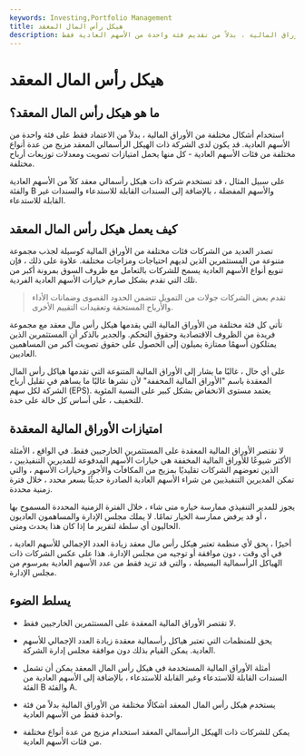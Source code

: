 ```yaml
---
keywords: Investing,Portfolio Management
title: هيكل رأس المال المعقد
description: هيكل رأس المال المعقد هو بناء تقدم فيه الشركات أشكالًا متعددة من الأوراق المالية ، بدلاً من تقديم فئة واحدة من الأسهم العادية فقط.
---
```


# هيكل رأس المال المعقد
## ما هو هيكل رأس المال المعقد؟

استخدام أشكال مختلفة من الأوراق المالية ، بدلاً من الاعتماد فقط على فئة واحدة من الأسهم العادية. قد يكون لدى الشركة ذات الهيكل الرأسمالي المعقد مزيج من عدة أنواع مختلفة من فئات الأسهم العادية - كل منها يحمل امتيازات تصويت ومعدلات توزيعات أرباح مختلفة.

على سبيل المثال ، قد تستخدم شركة ذات هيكل رأسمالي معقد كلاً من الأسهم العادية والفئة B والأسهم المفضلة ، بالإضافة إلى السندات القابلة للاستدعاء والسندات غير القابلة للاستدعاء.

## كيف يعمل هيكل رأس المال المعقد

تصدر العديد من الشركات فئات مختلفة من الأوراق المالية كوسيلة لجذب مجموعة متنوعة من المستثمرين الذين لديهم احتياجات ومزاجات مختلفة. علاوة على ذلك ، فإن تنويع أنواع الأسهم العادية يسمح للشركات بالتعامل مع ظروف السوق بمرونة أكبر من تلك التي تقدم بشكل صارم خيارات الأسهم العادية الفردية.

> تقدم بعض الشركات جولات من التمويل تتضمن الحدود القصوى وضمانات الأداء والأرباح المستحقة وتعقيدات التقييم الأخرى.

>

تأتي كل فئة مختلفة من الأوراق المالية التي يقدمها هيكل رأس مال معقد مع مجموعة فريدة من الظروف الاقتصادية وحقوق التحكم. والجدير بالذكر أن المستثمرين الذين يمتلكون أسهمًا ممتازة يميلون إلى الحصول على حقوق تصويت أكبر من المساهمين العاديين.

على أي حال ، غالبًا ما يشار إلى الأوراق المالية المتنوعة التي تقدمها هياكل رأس المال المعقدة باسم "الأوراق المالية المخففة" لأن نشرها غالبًا ما يساهم في تقليل أرباح الشركة لكل سهم (EPS). يعتمد مستوى الانخفاض بشكل كبير على النسبة المئوية للتخفيف ، على أساس كل حالة على حدة.

## امتيازات الأوراق المالية المعقدة

لا تقتصر الأوراق المالية المعقدة على المستثمرين الخارجيين فقط. في الواقع ، الأمثلة الأكثر شيوعًا للأوراق المالية المخففة هي خيارات الأسهم المدفوعة للمديرين التنفيذيين ، الذين تعوضهم الشركات تقليديًا بمزيج من المكافآت والأجور وخيارات الأسهم ، والتي تمكن المديرين التنفيذيين من شراء الأسهم العادية الصادرة حديثًا بسعر محدد ، خلال فترة زمنية محددة.

يجوز للمدير التنفيذي ممارسة خياره متى شاء ، خلال الفترة الزمنية المحددة المسموح بها ، أو قد يرفض ممارسة الخيار تمامًا. لا يملك مجلس الإدارة والمساهمون العاديون الحاليون أي سلطة لتقرير ما إذا كان هذا يحدث ومتى.

أخيرًا ، يحق لأي منظمة تعتبر هيكل رأس مال معقد زيادة العدد الإجمالي للأسهم العادية ، في أي وقت ، دون موافقة أو توجيه من مجلس الإدارة. هذا على عكس الشركات ذات الهياكل الرأسمالية البسيطة ، والتي قد تزيد فقط من عدد الأسهم العادية بمرسوم من مجلس الإدارة.

## يسلط الضوء

- لا تقتصر الأوراق المالية المعقدة على المستثمرين الخارجيين فقط.

- يحق للمنظمات التي تعتبر هياكل رأسمالية معقدة زيادة العدد الإجمالي للأسهم العادية. يمكن القيام بذلك دون موافقة مجلس إدارة الشركة.

- أمثلة الأوراق المالية المستخدمة في هيكل رأس المال المعقد يمكن أن تشمل السندات القابلة للاستدعاء وغير القابلة للاستدعاء ، بالإضافة إلى الأسهم العادية من الفئة B والفئة A.

- يستخدم هيكل رأس المال المعقد أشكالًا مختلفة من الأوراق المالية بدلاً من فئة واحدة فقط من الأسهم العادية.

- يمكن للشركات ذات الهيكل الرأسمالي المعقد استخدام مزيج من عدة أنواع مختلفة من فئات الأسهم العادية.

